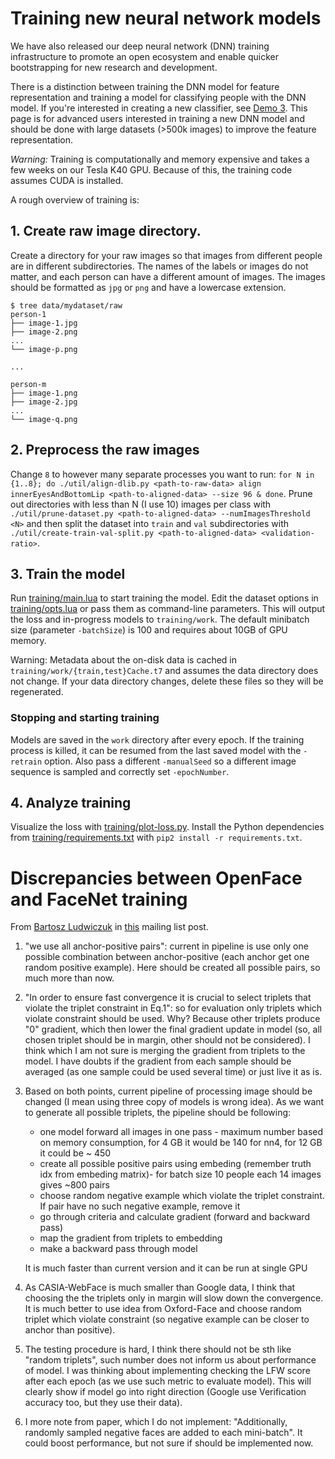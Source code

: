 # Training new neural network models

We have also released our deep neural network (DNN)
training infrastructure to promote an open ecosystem and enable quicker
bootstrapping for new research and development.

There is a distinction between training the DNN model for feature representation
and training a model for classifying people with the DNN model.
If you're interested in creating a new classifier,
see [Demo 3](http://cmusatyalab.github.io/openface/demo-3-classifier/).
This page is for advanced users interested in training a new DNN model
and should be done with large datasets (>500k images) to improve the
feature representation.

*Warning:* Training is computationally and memory expensive and takes a
few weeks on our Tesla K40 GPU.
Because of this, the training code assumes CUDA is installed.

A rough overview of training is:

## 1. Create raw image directory.
Create a directory for your raw images so that images from different
people are in different subdirectories. The names of the labels or
images do not matter, and each person can have a different amount of images.
The images should be formatted as `jpg` or `png` and have
a lowercase extension.

```
$ tree data/mydataset/raw
person-1
├── image-1.jpg
├── image-2.png
...
└── image-p.png

...

person-m
├── image-1.png
├── image-2.jpg
...
└── image-q.png
```


## 2. Preprocess the raw images
Change `8` to however many
separate processes you want to run:
`for N in {1..8}; do ./util/align-dlib.py <path-to-raw-data> align innerEyesAndBottomLip <path-to-aligned-data> --size 96 & done`.
Prune out directories with less than N (I use 10) images
per class with `./util/prune-dataset.py <path-to-aligned-data> --numImagesThreshold <N>` and
then split the dataset into `train` and `val` subdirectories
with `./util/create-train-val-split.py <path-to-aligned-data> <validation-ratio>`.

## 3. Train the model
Run [training/main.lua](https://github.com/cmusatyalab/openface/blob/master/training/main.lua) to start training the model.
Edit the dataset options in [training/opts.lua](https://github.com/cmusatyalab/openface/blob/master/training/opts.lua) or
pass them as command-line parameters.
This will output the loss and in-progress models to `training/work`.
The default minibatch size (parameter `-batchSize`) is 100 and requires
about 10GB of GPU memory.

Warning: Metadata about the on-disk data is cached in
`training/work/{train,test}Cache.t7` and assumes
the data directory does not change.
If your data directory changes, delete these
files so they will be regenerated.

### Stopping and starting training
Models are saved in the `work` directory after every epoch.
If the training process is killed, it can be resumed from
the last saved model with the `-retrain` option.
Also pass a different `-manualSeed` so a different image
sequence is sampled and correctly set `-epochNumber`.

## 4. Analyze training
Visualize the loss with [training/plot-loss.py](https://github.com/cmusatyalab/openface/blob/master/training/plot-loss.py).
Install the Python dependencies from
[training/requirements.txt](https://github.com/cmusatyalab/openface/blob/master/training/requirements.txt)
with `pip2 install -r requirements.txt`.


# Discrepancies between OpenFace and FaceNet training

From [Bartosz Ludwiczuk](https://github.com/melgor) in
[this](https://groups.google.com/d/msg/cmu-openface/dcPh883T1rk/5m53axGzAwAJ)
mailing list post.

1. "we use all anchor-positive pairs": current in pipeline is use only one
possible combination between anchor-positive (each anchor get one random
positive example). Here should be created all possible pairs, so much more
than now.

2. "In order to ensure fast convergence it is crucial to select triplets
that violate the triplet constraint in Eq.1": so for evaluation only
triplets which violate constraint should be used. Why? Because other
triplets produce "0" gradient, which then lower the final gradient update
in model (so, all chosen triplet should be in margin, other should not be
considered). I think which I am not sure is merging the gradient from
triplets to the model. I have doubts if the gradient from each sample
should be averaged (as one sample could be used several time) or just live
it as is.

3. Based on both points, current pipeline of processing image should be
  changed (I mean using three copy of models is wrong idea). As we want to
  generate all possible triplets, the pipeline should be following:

    - one model forward all images in one pass - maximum number based on
    memory consumption, for 4 GB it would be 140 for nn4, for 12 GB it could be
    ~ 450
    - create all possible positive pairs using embeding (remember truth idx
    from embeding matrix)- for batch size 10 people each 14 images gives ~800
    pairs
    - choose random negative example which violate the triplet constraint.
    If pair have no such negative example, remove it
    - go through criteria and calculate gradient (forward and backward pass)
    - map the gradient from triplets to embedding
    - make a backward pass through model

    It is much faster than current version and it can be run at single GPU

4. As CASIA-WebFace is much smaller than Google data, I think that choosing
the the triplets only in margin will slow down the convergence. It is much
better to use idea from Oxford-Face and choose random triplet which violate
constraint (so negative example can be closer to anchor than positive).

5. The testing procedure is hard, I think there should not be sth like
"random triplets", such number does not inform us about performance of
model. I was thinking about implementing checking the LFW score after each
epoch (as we use such metric to evaluate model). This will clearly show if
model go into right direction (Google use Verification accuracy too, but
they use their data).

6. I more note from paper, which I do not implement: "Additionally,
randomly sampled negative faces are added to each mini-batch". It could
boost performance, but not sure if should be implemented now.
